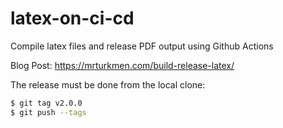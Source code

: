 # latex-on-ci-cd
Compile latex files  and release PDF output using Github Actions 

Blog Post: https://mrturkmen.com/build-release-latex/

The release must be done from the local clone:
```bash
$ git tag v2.0.0
$ git push --tags
```
